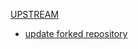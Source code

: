 [UPSTREAM](https://github.com/AlariCode/purpleschool-neovim)


* [update forked repository](https://stackoverflow.com/questions/3903817/pull-new-updates-from-original-github-repository-into-forked-github-repository)
